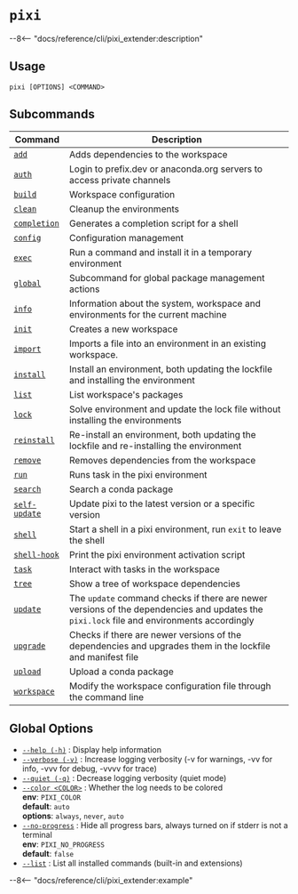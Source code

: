 <!--- This file is autogenerated. Do not edit manually! -->
# <code>pixi</code>

--8<-- "docs/reference/cli/pixi_extender:description"

## Usage
```
pixi [OPTIONS] <COMMAND>
```

## Subcommands
| Command | Description |
|---------|-------------|
| [`add`](pixi/add.md) | Adds dependencies to the workspace |
| [`auth`](pixi/auth.md) | Login to prefix.dev or anaconda.org servers to access private channels |
| [`build`](pixi/build.md) | Workspace configuration |
| [`clean`](pixi/clean.md) | Cleanup the environments |
| [`completion`](pixi/completion.md) | Generates a completion script for a shell |
| [`config`](pixi/config.md) | Configuration management |
| [`exec`](pixi/exec.md) | Run a command and install it in a temporary environment |
| [`global`](pixi/global.md) | Subcommand for global package management actions |
| [`info`](pixi/info.md) | Information about the system, workspace and environments for the current machine |
| [`init`](pixi/init.md) | Creates a new workspace |
| [`import`](pixi/import.md) | Imports a file into an environment in an existing workspace. |
| [`install`](pixi/install.md) | Install an environment, both updating the lockfile and installing the environment |
| [`list`](pixi/list.md) | List workspace's packages |
| [`lock`](pixi/lock.md) | Solve environment and update the lock file without installing the environments |
| [`reinstall`](pixi/reinstall.md) | Re-install an environment, both updating the lockfile and re-installing the environment |
| [`remove`](pixi/remove.md) | Removes dependencies from the workspace |
| [`run`](pixi/run.md) | Runs task in the pixi environment |
| [`search`](pixi/search.md) | Search a conda package |
| [`self-update`](pixi/self-update.md) | Update pixi to the latest version or a specific version |
| [`shell`](pixi/shell.md) | Start a shell in a pixi environment, run `exit` to leave the shell |
| [`shell-hook`](pixi/shell-hook.md) | Print the pixi environment activation script |
| [`task`](pixi/task.md) | Interact with tasks in the workspace |
| [`tree`](pixi/tree.md) | Show a tree of workspace dependencies |
| [`update`](pixi/update.md) | The `update` command checks if there are newer versions of the dependencies and updates the `pixi.lock` file and environments accordingly |
| [`upgrade`](pixi/upgrade.md) | Checks if there are newer versions of the dependencies and upgrades them in the lockfile and manifest file |
| [`upload`](pixi/upload.md) | Upload a conda package |
| [`workspace`](pixi/workspace.md) | Modify the workspace configuration file through the command line |


## Global Options
- <a id="arg---help" href="#arg---help">`--help (-h)`</a>
:  Display help information
- <a id="arg---verbose" href="#arg---verbose">`--verbose (-v)`</a>
:  Increase logging verbosity (-v for warnings, -vv for info, -vvv for debug, -vvvv for trace)
- <a id="arg---quiet" href="#arg---quiet">`--quiet (-q)`</a>
:  Decrease logging verbosity (quiet mode)
- <a id="arg---color" href="#arg---color">`--color <COLOR>`</a>
:  Whether the log needs to be colored
<br>**env**: `PIXI_COLOR`
<br>**default**: `auto`
<br>**options**: `always`, `never`, `auto`
- <a id="arg---no-progress" href="#arg---no-progress">`--no-progress`</a>
:  Hide all progress bars, always turned on if stderr is not a terminal
<br>**env**: `PIXI_NO_PROGRESS`
<br>**default**: `false`
- <a id="arg---list" href="#arg---list">`--list`</a>
:  List all installed commands (built-in and extensions)

--8<-- "docs/reference/cli/pixi_extender:example"
